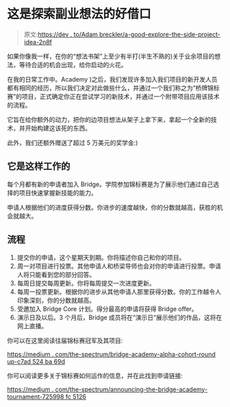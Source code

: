 # 这是探索副业想法的好借口

> 原文:[https://dev . to/Adam breckler/a-good-explore-the-side-project-idea-2n8f](https://dev.to/adambreckler/a-good-excuse-to-explore-that-side-project-idea-2n8f)

如果你像我一样，在你的“想法书架”上至少有半打(半生不熟的)关于业余项目的想法，等待合适的机会出现，给你启动的火花。

在我的日常工作中。Academy )之后，我们发现许多加入我们项目的新开发人员都有相同的经历，所以我们决定对此做些什么，并通过一个我们称之为“桥牌锦标赛”的项目，正式确定你正在尝试学习的新技术，并通过一个附带项目应用该技术的流程。

它旨在给你额外的动力，把你的边项目想法从架子上拿下来，拿起一个全新的技术，并开始构建这该死的东西。

此外，我们还额外赠送了超过 5 万美元的奖学金:)

## [](#heres-how-it-works)它是这样工作的

每个月都有新的申请者加入 Bridge。学院参加锦标赛是为了展示他们通过自己选择的项目快速掌握新技能的能力。

申请人根据他们的进度获得分数。你进步的速度越快，你的分数就越高，获胜的机会就越大。

## [](#the-process)流程

1.  提交你的申请，这个星期天到期。你将描述你自己和你的项目。
2.  周一对项目进行投票。其他申请人和桥梁导师也会对你的申请进行投票。申请人将只能看到您的部分回答。
3.  每周日提交每周更新。你将每周提交一次进度更新。
4.  每周一投票更新。根据你的进步从其他申请人那里获得分数。你的工作越令人印象深刻，你的分数就越高。
5.  受邀加入 Bridge Core 计划。得分最高的申请将获得 Bridge offer。
6.  演示日及以后。3 个月后，Bridge 成员将在“演示日”展示他们的作品，这将在网上直播。

你可以在这里阅读往届锦标赛冠军及其项目:

[https://medium . com/the-spectrum/bridge-academy-alpha-cohort-round up-c7ad 524 ba 69d](https://medium.com/the-spectrum/bridge-academy-alpha-cohort-roundup-c7ad524ba69d)

你可以阅读更多关于锦标赛如何运作的信息，并在此找到申请链接:

[https://medium . com/the-spectrum/announcing-the-bridge-academy-tournament-725998 fc 5126](https://medium.com/the-spectrum/announcing-the-bridge-academy-tournament-725998fc5126)